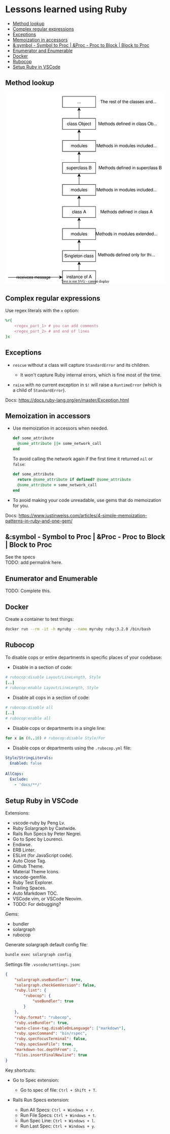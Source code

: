 # Lessons learned using Ruby

<!-- TOC -->

- [Method lookup](#method-lookup)
- [Complex regular expressions](#complex-regular-expressions)
- [Exceptions](#exceptions)
- [Memoization in accessors](#memoization-in-accessors)
- [&:symbol - Symbol to Proc | &Proc - Proc to Block | Block to Proc](#symbol---symbol-to-proc--proc---proc-to-block--block-to-proc)
- [Enumerator and Enumerable](#enumerator-and-enumerable)
- [Docker](#docker)
- [Rubocop](#rubocop)
- [Setup Ruby in VSCode](#setup-ruby-in-vscode)

<!-- /TOC -->

## Method lookup

![ruby-method-lookup](./images/ruby-method-lookup.svg)

## Complex regular expressions

Use regex literals with the `x` option:

```ruby
%r{
    <regex_part_1> # you can add comments
    <regex_part_2> # and end of lines
}x
```

## Exceptions

- `rescue` without a class will capture `StandardError` and its children.

  - It won't capture Ruby internal errors, which is fine most of the time.

- `raise` with no current exception in `$!` will raise a `RuntimeError` (which is a child of `StandardError`).

Docs: https://docs.ruby-lang.org/en/master/Exception.html

## Memoization in accessors

- Use memoization in accessors when needed.

  ```ruby
  def some_attribute
    @some_attribute ||= some_network_call
  end
  ```

  To avoid calling the network again if the first time it returned `nil` or `false`:

  ```ruby
  def some_attribute
    return @some_attribute if defined? @some_attribute
    @some_attribute = some_network_call
  end
  ```

- To avoid making your code unreadable, use gems that do memoization for you.

Docs: https://www.justinweiss.com/articles/4-simple-memoization-patterns-in-ruby-and-one-gem/

## &:symbol - Symbol to Proc | &Proc - Proc to Block | Block to Proc

<describe>
  <summary>See the specs</summary>
TODO: add permalink here.
</describe>

## Enumerator and Enumerable

TODO: Complete this.

## Docker

Create a container to test things:

```bash
docker run --rm -it -h myruby --name myruby ruby:3.2.0 /bin/bash
```

## Rubocop

To disable cops or entire departments in specific places of your codebase:

- Disable in a section of code:

```ruby
# rubocop:disable Layout/LineLength, Style
[..]
# rubocop:enable Layout/LineLength, Style
```

- Disable all cops in a section of code:

```ruby
# rubocop:disable all
[..]
# rubocop:enable all
```

- Disable cops or departments in a single line:

```ruby
for x in (0..10) # rubocop:disable Style/For
```

- Disable cops or departments using the `.rubocop.yml` file:

```yml
Style/StringLiterals:
  Enabled: false

AllCops:
  Exclude:
    - 'docs/**/'
```
## Setup Ruby in VSCode

Extensions:

- vscode-ruby by Peng Lv.
- Ruby Solargraph by Castwide.
- Rails Run Specs by Peter Negrei.
- Go to Spec by Lourenci.
- Endiwse.
- ERB Linter.
- ESLint (for JavaScript code).
- Auto Close Tag.
- Github Theme.
- Material Theme Icons.
- vscode-gemfile.
- Ruby Test Explorer.
- Trailing Spaces.
- Auto Markdown TOC.
- VSCode vim, or VSCode Neovim.
- TODO: For debugging?

Gems:

- bundler
- solargraph
- rubocop

Generate solargraph default config file:

```bash
bundle exec solargraph config
```

Settings file `.vscode/settings.json`:

```json
{
    "solargraph.useBundler": true,
    "solargraph.checkGemVersion": false,
    "ruby.lint": {
        "rubocop": {
            "useBundler": true
        }
    },
    "ruby.format": "rubocop",
    "ruby.useBundler": true,
    "auto-close-tag.disableOnLanguage": ["markdown"],
    "ruby.specCommand": "bin/rspec",
    "ruby.specFocusTerminal": false,
    "ruby.specSaveFile": true,
    "markdown-toc.depthFrom": 2,
    "files.insertFinalNewline": true
}
```

Key shortcuts:

- Go to Spec extension:
  - Go to spec of file: `Ctrl + Shift + T`.

- Rails Run Specs extension:
  - Run All Specs: `Ctrl + Windows + r`.
  - Run File Specs: `Ctrl + Windows + t`.
  - Run Spec Line: `Ctrl + Windows + l`.
  - Run Last Spec: `Ctrl + Windows + y`.
